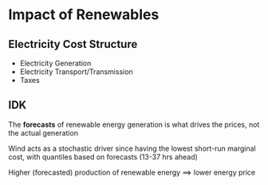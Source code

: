 # Impact of Renewables



## Electricity Cost Structure

- Electricity Generation
- Electricity Transport/Transmission
- Taxes

## IDK

The **forecasts** of renewable energy generation is what drives the prices, not the actual generation

Wind acts as a stochastic driver since having the lowest short-run marginal cost, with quantiles based on forecasts (13-37 hrs ahead)

Higher (forecasted) production of renewable energy $\implies$ lower energy price



